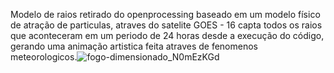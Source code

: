 Modelo de raios retirado do openprocessing baseado em um modelo físico de atração de particulas, atraves do satelite GOES - 16 capta todos os raios que aconteceram em um periodo de 24 horas desde a execução do código, gerando uma animação artistica feita atraves de fenomenos meteorologicos.![fogo-dimensionado_N0mEzKGd](https://github.com/sarafreitass/raiosGLM/assets/84232270/8a1049e7-03cf-4dc2-befc-2e55a0e3e83d)


